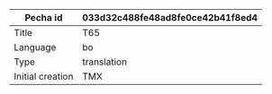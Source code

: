|Pecha id | 033d32c488fe48ad8fe0ce42b41f8ed4
| --- | --- 
|Title | T65 
|Language | bo
|Type | translation
|Initial creation | TMX